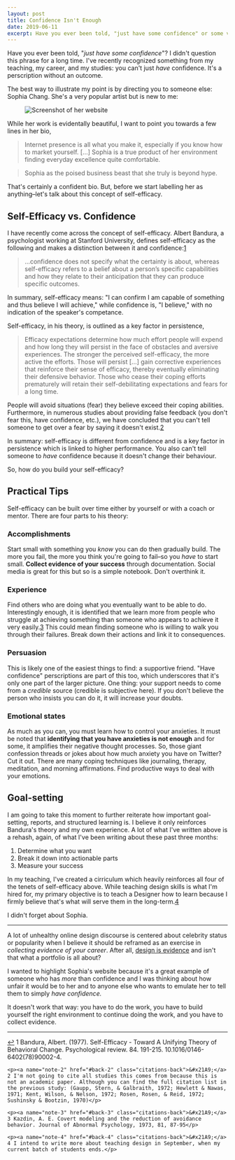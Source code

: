 ```yaml
---
layout: post
title: Confidence Isn't Enough
date: 2019-06-11
excerpt: Have you ever been told, "just have some confidence" or some version of "fake it 'till you make it"? I didn't question this phrase for a long time however something has popped up in my...
---
```


Have you ever been told, "_just have some confidence_"? I didn't question this phrase for a long time. I've recently recognized something from my teaching, my career, and my studies: you can't just _have_ confidence. It's a perscription without an outcome.

The best way to illustrate my point is by directing you to someone else: Sophia Chang. She's a very popular artist but is new to me:

<figure class="journal__image">
    <img src="/img/posts/061119-sophia.jpg" alt="Screenshot of her website" />
</figure>

While her work is evidentally beautiful, I want to point you towards a few lines in her bio,

> Internet presence is all what you make it, especially if you know how to market yourself. [...] Sophia is a true product of her environment finding everyday excellence quite comfortable.

> Sophia as the poised business beast that she truly is beyond hype.

That's certainly a confident bio. But, before we start labelling her as anything–let's talk about this concept of self-efficacy.

## Self-Efficacy vs. Confidence

I have recently come across the concept of self-efficacy. Albert Bandura, a psychologist working at Stanford University, defines self-efficacy as the following and makes a distinction between it and confidence:<span class="cite"><a href="#note-1" name="back-1">1</a></span>

> ...confidence does not specify what the certainty is about, whereas self-efficacy refers to a belief about a person’s specific capabilities and how they relate to their anticipation that they can produce specific outcomes.

In summary, self-efficacy means: "I can confirm I am capable of something and thus believe I will achieve," while confidence is, "I believe," with no indication of the speaker's competance.

Self-efficacy, in his theory, is outlined as a key factor in persistence,

> Efficacy expectations determine how much effort people will expend and how long they will persist in the face of obstacles and aversive experiences. The stronger the perceived self-efficacy, the more active the efforts. Those will persist [...] gain corrective experiences that reinforce their sense of efficacy, thereby eventually eliminating their defensive behavior. Those who cease their coping efforts prematurely will retain their self-debilitating expectations and fears for a long time.

People will avoid situations (fear) they believe exceed their coping abilities. Furthermore, in numerous studies about providing false feedback (you don't fear this, have confidence, etc.), we have concluded that you can't tell someone to get over a fear by saying it doesn't exist.<span class="cite"><a href="#note-2" name="back-2">2</a></span>

In summary: self-efficacy is different from confidence and is a key factor in persistence which is linked to higher performance. You also can't tell someone to _have_ confidence because it doesn't change their behaviour.

So, how do you build your self-efficacy?

## Practical Tips

Self-efficacy can be built over time either by yourself or with a coach or mentor. There are four parts to his theory:

### Accomplishments

Start small with something you _know_ you can do then gradually build. The more you fail, the more you think you're going to fail–so you _have_ to start small. **Collect evidence of your success** through documentation. Social media is great for this but so is a simple notebook. Don't overthink it.

### Experience

Find others who are doing what you eventually want to be able to do. Interestingly enough, it is identified that we learn more from people who struggle at achieving something than someone who appears to achieve it very easily.<span class="cite"><a href="#note-3" name="back-3">3</a></span> This could mean finding someone who is willing to walk you through their failures. Break down their actions and link it to consequences.

### Persuasion

This is likely one of the easiest things to find: a supportive friend. "Have confidence" perscriptions are part of this too, which underscores that it's only one part of the larger picture. One thing: your support needs to come from a _credible_ source (credible is subjective here). If you don't believe the person who insists you can do it, it will increase your doubts.

### Emotional states

As much as you can, you must learn how to control your anxieties. It must be noted that **identifying that you have anxieties is not enough** and for some, it amplifies their negative thought processes. So, those giant confession threads or jokes about how much anxiety you have on Twitter? Cut it out. There are many coping techniques like journaling, therapy, meditation, and morning affirmations. Find productive ways to deal with your emotions.

## Goal-setting

I am going to take this moment to further reiterate how important goal-setting, reports, and structured learning is. I believe it only reinforces Bandura's theory and my own experience. A lot of what I've written above is a rehash, again, of what I've been writing about these past three months:

1. Determine what you want
2. Break it down into actionable parts
3. Measure your success

In my teaching, I've created a cirriculum which heavily reinforces all four of the tenets of self-efficacy above. While teaching design skills is what I'm hired for, my primary objective is to teach a Designer how to learn because I firmly believe that's what will serve them in the long-term.<span class="cite"><a href="#note-4" name="back-4">4</a></span>

I didn't forget about Sophia.

<hr class="--small" />

A lot of unhealthy online design discourse is centered about celebrity status or popularity when I believe it should be reframed as an exercise in _collecting evidence of your career_. After all, <a href="http://helentran.com/endurance">design is evidence</a> and isn't that what a portfolio is all about?

I wanted to highlight Sophia's website because it's a great example of someone who has _more_ than confidence and I was thinking about how unfair it would be to her and to anyone else who wants to emulate her to tell them to simply _have confidence._

It doesn't work that way: you have to do the work, you have to build yourself the right environment to continue doing the work, and you have to collect evidence.

<hr class="--end">

<div class="citations">
    <p><a name="note-1" href="#back-1" class="citations-back">&#x21A9;</a> 1 Bandura, Albert. (1977). Self-Efficacy - Toward A Unifying Theory of Behavioral Change. Psychological review. 84. 191-215. 10.1016/0146-6402(78)90002-4.</p>

    <p><a name="note-2" href="#back-2" class="citations-back">&#x21A9;</a> 2 I'm not going to cite all studies this comes from because this is not an academic paper. Although you can find the full citation list in the previous study: (Gaupp, Stern, & Galbraith, 1972; Hewlett & Nawas, 1971; Kent, Wilson, & Nelson, 1972; Rosen, Rosen, & Reid, 1972; Sushinsky & Bootzin, 1970)</p>

    <p><a name="note-3" href="#back-3" class="citations-back">&#x21A9;</a> 3 Kazdin, A. E. Covert modeling and the reduction of avoidance behavior. Journal of Abnormal Psychology, 1973, 81, 87-95</p>

    <p><a name="note-4" href="#back-4" class="citations-back">&#x21A9;</a> 4 I intend to write more about teaching design in September, when my current batch of students ends.</p>
</div>